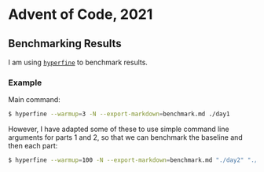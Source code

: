 # Advent of Code, 2021

## Benchmarking Results

I am using [`hyperfine`](https://github.com/sharkdp/hyperfine) to benchmark results.  

### Example

Main command:
```bash
$ hyperfine --warmup=3 -N --export-markdown=benchmark.md ./day1
```

However, I have adapted some of these to use simple command line arguments for parts 1 and 2, so that we can benchmark the baseline and then each part:
```bash
$ hyperfine --warmup=100 -N --export-markdown=benchmark.md "./day2" "./day2 1" "./day2 2"
```